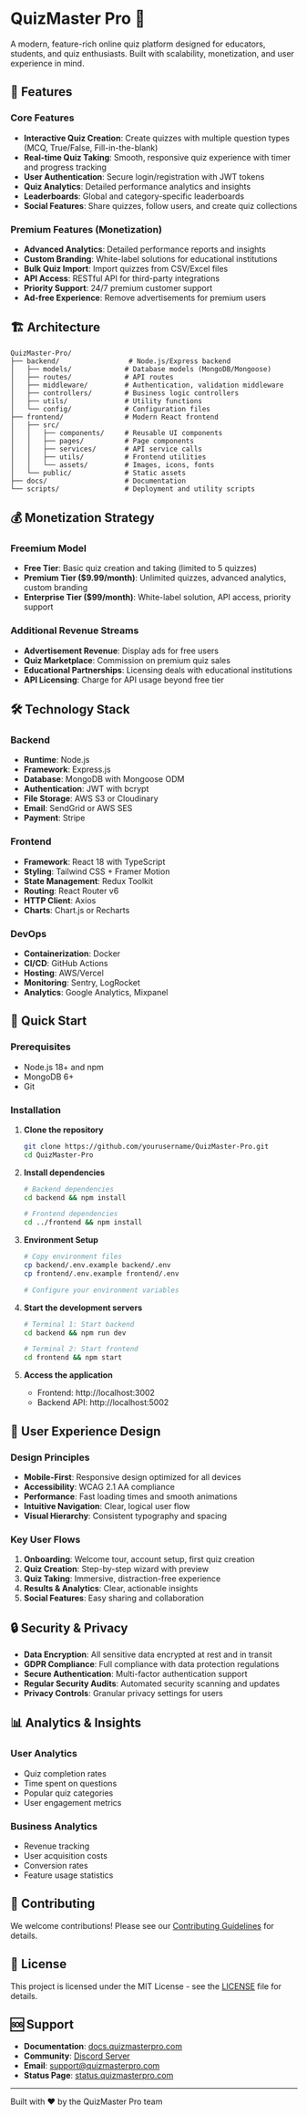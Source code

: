 # QuizMaster Pro 🎯

A modern, feature-rich online quiz platform designed for educators, students, and quiz enthusiasts. Built with scalability, monetization, and user experience in mind.

## 🚀 Features

### Core Features
- **Interactive Quiz Creation**: Create quizzes with multiple question types (MCQ, True/False, Fill-in-the-blank)
- **Real-time Quiz Taking**: Smooth, responsive quiz experience with timer and progress tracking
- **User Authentication**: Secure login/registration with JWT tokens
- **Quiz Analytics**: Detailed performance analytics and insights
- **Leaderboards**: Global and category-specific leaderboards
- **Social Features**: Share quizzes, follow users, and create quiz collections

### Premium Features (Monetization)
- **Advanced Analytics**: Detailed performance reports and insights
- **Custom Branding**: White-label solutions for educational institutions
- **Bulk Quiz Import**: Import quizzes from CSV/Excel files
- **API Access**: RESTful API for third-party integrations
- **Priority Support**: 24/7 premium customer support
- **Ad-free Experience**: Remove advertisements for premium users

## 🏗️ Architecture

```
QuizMaster-Pro/
├── backend/                 # Node.js/Express backend
│   ├── models/             # Database models (MongoDB/Mongoose)
│   ├── routes/             # API routes
│   ├── middleware/         # Authentication, validation middleware
│   ├── controllers/        # Business logic controllers
│   ├── utils/              # Utility functions
│   └── config/             # Configuration files
├── frontend/               # Modern React frontend
│   ├── src/
│   │   ├── components/     # Reusable UI components
│   │   ├── pages/          # Page components
│   │   ├── services/       # API service calls
│   │   ├── utils/          # Frontend utilities
│   │   └── assets/         # Images, icons, fonts
│   └── public/             # Static assets
├── docs/                   # Documentation
└── scripts/                # Deployment and utility scripts
```

## 💰 Monetization Strategy

### Freemium Model
- **Free Tier**: Basic quiz creation and taking (limited to 5 quizzes)
- **Premium Tier ($9.99/month)**: Unlimited quizzes, advanced analytics, custom branding
- **Enterprise Tier ($99/month)**: White-label solution, API access, priority support

### Additional Revenue Streams
- **Advertisement Revenue**: Display ads for free users
- **Quiz Marketplace**: Commission on premium quiz sales
- **Educational Partnerships**: Licensing deals with educational institutions
- **API Licensing**: Charge for API usage beyond free tier

## 🛠️ Technology Stack

### Backend
- **Runtime**: Node.js
- **Framework**: Express.js
- **Database**: MongoDB with Mongoose ODM
- **Authentication**: JWT with bcrypt
- **File Storage**: AWS S3 or Cloudinary
- **Email**: SendGrid or AWS SES
- **Payment**: Stripe

### Frontend
- **Framework**: React 18 with TypeScript
- **Styling**: Tailwind CSS + Framer Motion
- **State Management**: Redux Toolkit
- **Routing**: React Router v6
- **HTTP Client**: Axios
- **Charts**: Chart.js or Recharts

### DevOps
- **Containerization**: Docker
- **CI/CD**: GitHub Actions
- **Hosting**: AWS/Vercel
- **Monitoring**: Sentry, LogRocket
- **Analytics**: Google Analytics, Mixpanel

## 🚀 Quick Start

### Prerequisites
- Node.js 18+ and npm
- MongoDB 6+
- Git

### Installation

1. **Clone the repository**
   ```bash
   git clone https://github.com/yourusername/QuizMaster-Pro.git
   cd QuizMaster-Pro
   ```

2. **Install dependencies**
   ```bash
   # Backend dependencies
   cd backend && npm install
   
   # Frontend dependencies
   cd ../frontend && npm install
   ```

3. **Environment Setup**
   ```bash
   # Copy environment files
   cp backend/.env.example backend/.env
   cp frontend/.env.example frontend/.env
   
   # Configure your environment variables
   ```

4. **Start the development servers**
   ```bash
   # Terminal 1: Start backend
   cd backend && npm run dev
   
   # Terminal 2: Start frontend
   cd frontend && npm start
   ```

5. **Access the application**
   - Frontend: http://localhost:3002
   - Backend API: http://localhost:5002

## 📱 User Experience Design

### Design Principles
- **Mobile-First**: Responsive design optimized for all devices
- **Accessibility**: WCAG 2.1 AA compliance
- **Performance**: Fast loading times and smooth animations
- **Intuitive Navigation**: Clear, logical user flow
- **Visual Hierarchy**: Consistent typography and spacing

### Key User Flows
1. **Onboarding**: Welcome tour, account setup, first quiz creation
2. **Quiz Creation**: Step-by-step wizard with preview
3. **Quiz Taking**: Immersive, distraction-free experience
4. **Results & Analytics**: Clear, actionable insights
5. **Social Features**: Easy sharing and collaboration

## 🔒 Security & Privacy

- **Data Encryption**: All sensitive data encrypted at rest and in transit
- **GDPR Compliance**: Full compliance with data protection regulations
- **Secure Authentication**: Multi-factor authentication support
- **Regular Security Audits**: Automated security scanning and updates
- **Privacy Controls**: Granular privacy settings for users

## 📊 Analytics & Insights

### User Analytics
- Quiz completion rates
- Time spent on questions
- Popular quiz categories
- User engagement metrics

### Business Analytics
- Revenue tracking
- User acquisition costs
- Conversion rates
- Feature usage statistics

## 🤝 Contributing

We welcome contributions! Please see our [Contributing Guidelines](docs/CONTRIBUTING.md) for details.

## 📄 License

This project is licensed under the MIT License - see the [LICENSE](LICENSE) file for details.

## 🆘 Support

- **Documentation**: [docs.quizmasterpro.com](https://docs.quizmasterpro.com)
- **Community**: [Discord Server](https://discord.gg/quizmasterpro)
- **Email**: support@quizmasterpro.com
- **Status Page**: [status.quizmasterpro.com](https://status.quizmasterpro.com)

---

Built with ❤️ by the QuizMaster Pro team
